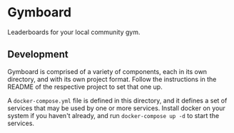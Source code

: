 # Gymboard
Leaderboards for your local community gym.

## Development
Gymboard is comprised of a variety of components, each in its own directory, and with its own project format. Follow the instructions in the README of the respective project to set that one up.

A `docker-compose.yml` file is defined in this directory, and it defines a set of services that may be used by one or more services. Install docker on your system if you haven't already, and run `docker-compose up -d` to start the services.
